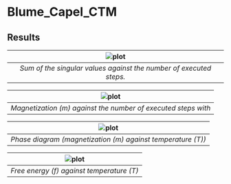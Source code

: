 # Blume_Capel_CTM

## Results


| ![plot](data/sv_sums.png) | 
|:--:| 
| *Sum of the singular values against the number of executed steps.* |

| ![plot](data/m_conv.png) | 
|:--:| 
| *Magnetization (m) against the number of executed steps with* |

| ![plot](data/phase.png) | 
|:--:| 
| *Phase diagram (magnetization (m) against temperature (T))* |

| ![plot](data/free.png) | 
|:--:| 
| *Free energy (f) against temperature (T)* |
